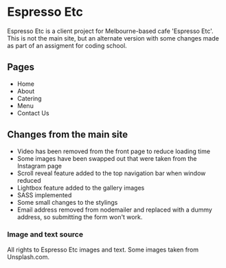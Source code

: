 # Espresso Etc 
Espresso Etc is a client project for Melbourne-based cafe 'Espresso Etc'. This is not the main site, but an alternate version with some changes made as part of an assigment for coding school.

## Pages
- Home
- About
- Catering
- Menu
- Contact Us

## Changes from the main site
- Video has been removed from the front page to reduce loading time
- Some images have been swapped out that were taken from the Instagram page
- Scroll reveal feature added to the top navigation bar when window reduced 
- Lightbox feature added to the gallery images
- SASS implemented
- Some small changes to the stylings 
- Email address removed from nodemailer and replaced with a dummy address, so submitting the form won't work.

### Image and text source
All rights to Espresso Etc images and text. 
Some images taken from Unsplash.com.  
